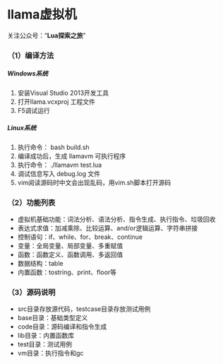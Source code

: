 # llama虚拟机

关注公众号：“**Lua探索之旅**”

### （1）编译方法
##### Windows系统
1. 安装Visual Studio 2013开发工具
2. 打开llama.vcxproj 工程文件
3. F5调试运行

##### Linux系统
1. 执行命令： bash build.sh
2. 编译成功后，生成 llamavm 可执行程序
3. 执行命令： ./llamavm test.lua
4. 调试信息写入 debug.log 文件
5. vim阅读源码时中文会出现乱码，用vim.sh脚本打开源码

### （2）功能列表
- 虚拟机基础功能：词法分析、语法分析、指令生成、执行指令、垃圾回收
- 表达式求值：加减乘除、比较运算、and/or逻辑运算、字符串拼接
- 控制语句：if、while、for、break、continue
- 变量：全局变量、局部变量、多重赋值
- 函数：函数定义、函数调用、多返回值
- 数据结构：table
- 内置函数：tostring、print、floor等

### （3）源码说明
- src目录存放源代码，testcase目录存放测试用例
- base目录：基础类型定义
- code目录：源码编译和指令生成
- lib目录：内置函数库
- test目录：测试用例
- vm目录：执行指令和gc

